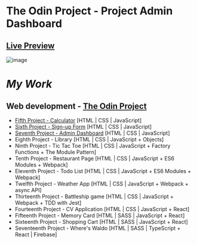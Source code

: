 # The Odin Project - Project Admin Dashboard

## <a href="https://notdroid.github.io/admin-dashboard/">Live Preview</a><br>
![image](https://github.com/notDroid/admin-dashboard/assets/127229451/b64c07b7-6d62-4e3c-999b-c2f009ffdf50)

# _My Work_

## Web development - <a href="https://www.theodinproject.com/">The Odin Project</a>

- <a href="https://github.com/notDroid/top-calculator">Fifth Project - Calculator</a> [HTML | CSS | JavaScript]
- <a href="https://github.com/notDroid/top-sign-up-form">Sixth Project - Sign-up Form</a> [HTML | CSS | JavaScript]
- <a href="https://github.com/notDroid/top-admin-dashboard">Seventh Project - Admin Dashboard</a> [HTML | CSS | JavaScript]
- <a>Eighth Project - Library</a> [HTML | CSS | JavaScript + Objects]
- <a>Ninth Project - Tic Tac Toe</a> [HTML | CSS | JavaScript + Factory Functions + The Module Pattern]
- <a>Tenth Project - Restaurant Page</a> [HTML | CSS | JavaScript + ES6 Modules + Webpack]
- <a>Eleventh Project - Todo List</a> [HTML | CSS | JavaScript + ES6 Modules + Webpack]
- <a>Twelfth Project - Weather App</a> [HTML | CSS | JavaScript + Webpack + async API]
- <a>Thirteenth Project - Battleship game</a> [HTML | CSS | JavaScript + Webpack + TDD with Jest]
- <a>Fourteenth Project - CV Application</a> [HTML | CSS | JavaScript + React]
- <a>Fifteenth Project - Memory Card</a> [HTML | SASS | JavaScript + React]
- <a>Sixteenth Project - Shopping Cart</a> [HTML | SASS | JavaScript + React]
- <a>Seventeenth Project - Where's Waldo</a> [HTML | SASS | TypeScript + React | Firebase]
